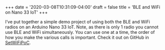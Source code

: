 +++
date = '2020-03-08T10:31:09-04:00'
draft = false
title = 'BLE and WiFi on Nano 33 IoT'
+++

I’ve put together a simple demo project of using both the BLE and WiFi radios on an Arduino Nano 33 IoT. Note, as there is only 1 radio you cannot use BLE and WiFi simultaneously. You can use one at a time, the order of how you make the various calls is important. Check it out on GitHub in [SetWiFiPoC](https://github.com/tjpetz/SetWifiPoC).
